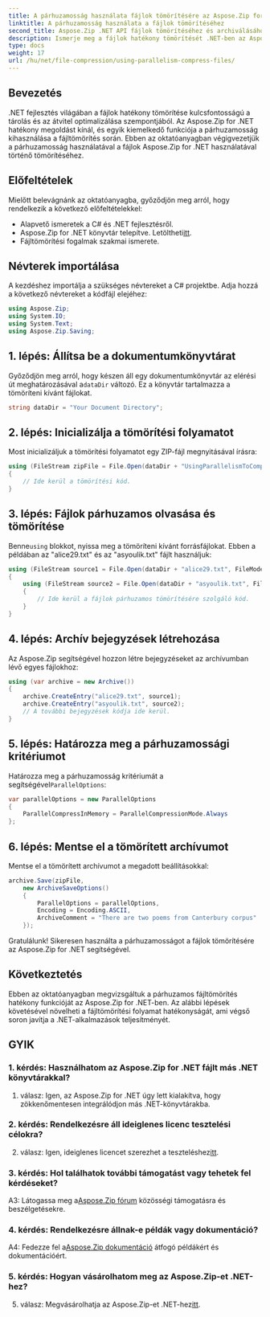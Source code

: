 ```yaml
---
title: A párhuzamosság használata fájlok tömörítésére az Aspose.Zip for .NET-ben
linktitle: A párhuzamosság használata a fájlok tömörítéséhez
second_title: Aspose.Zip .NET API fájlok tömörítéséhez és archiválásához
description: Ismerje meg a fájlok hatékony tömörítését .NET-ben az Aspose.Zip segítségével. Használja ki a párhuzamosság erejét lépésről lépésre bemutatott oktatóanyagunkkal.
type: docs
weight: 17
url: /hu/net/file-compression/using-parallelism-compress-files/
---
```

## Bevezetés

.NET fejlesztés világában a fájlok hatékony tömörítése kulcsfontosságú a tárolás és az átvitel optimalizálása szempontjából. Az Aspose.Zip for .NET hatékony megoldást kínál, és egyik kiemelkedő funkciója a párhuzamosság kihasználása a fájltömörítés során. Ebben az oktatóanyagban végigvezetjük a párhuzamosság használatával a fájlok Aspose.Zip for .NET használatával történő tömörítéséhez.

## Előfeltételek

Mielőtt belevágnánk az oktatóanyagba, győződjön meg arról, hogy rendelkezik a következő előfeltételekkel:

- Alapvető ismeretek a C# és .NET fejlesztésről.
-  Aspose.Zip for .NET könyvtár telepítve. Letöltheti[itt](https://releases.aspose.com/zip/net/).
- Fájltömörítési fogalmak szakmai ismerete.

## Névterek importálása

A kezdéshez importálja a szükséges névtereket a C# projektbe. Adja hozzá a következő névtereket a kódfájl elejéhez:

```csharp
using Aspose.Zip;
using System.IO;
using System.Text;
using Aspose.Zip.Saving;
```

## 1. lépés: Állítsa be a dokumentumkönyvtárat

 Győződjön meg arról, hogy készen áll egy dokumentumkönyvtár az elérési út meghatározásával a`dataDir` változó. Ez a könyvtár tartalmazza a tömöríteni kívánt fájlokat.

```csharp
string dataDir = "Your Document Directory";
```

## 2. lépés: Inicializálja a tömörítési folyamatot

Most inicializáljuk a tömörítési folyamatot egy ZIP-fájl megnyitásával írásra:

```csharp
using (FileStream zipFile = File.Open(dataDir + "UsingParallelismToCompressFiles_out.zip", FileMode.Create))
{
    // Ide kerül a tömörítési kód.
}
```

## 3. lépés: Fájlok párhuzamos olvasása és tömörítése

 Benne`using` blokkot, nyissa meg a tömöríteni kívánt forrásfájlokat. Ebben a példában az "alice29.txt" és az "asyoulik.txt" fájlt használjuk:

```csharp
using (FileStream source1 = File.Open(dataDir + "alice29.txt", FileMode.Open, FileAccess.Read))
{
    using (FileStream source2 = File.Open(dataDir + "asyoulik.txt", FileMode.Open, FileAccess.Read))
    {
        // Ide kerül a fájlok párhuzamos tömörítésére szolgáló kód.
    }
}
```

## 4. lépés: Archív bejegyzések létrehozása

Az Aspose.Zip segítségével hozzon létre bejegyzéseket az archívumban lévő egyes fájlokhoz:

```csharp
using (var archive = new Archive())
{
    archive.CreateEntry("alice29.txt", source1);
    archive.CreateEntry("asyoulik.txt", source2);
    // A további bejegyzések kódja ide kerül.
}
```

## 5. lépés: Határozza meg a párhuzamossági kritériumot

 Határozza meg a párhuzamosság kritériumát a segítségével`ParallelOptions`:

```csharp
var parallelOptions = new ParallelOptions
{
    ParallelCompressInMemory = ParallelCompressionMode.Always
};
```

## 6. lépés: Mentse el a tömörített archívumot

Mentse el a tömörített archívumot a megadott beállításokkal:

```csharp
archive.Save(zipFile,
    new ArchiveSaveOptions()
    {
        ParallelOptions = parallelOptions,
        Encoding = Encoding.ASCII,
        ArchiveComment = "There are two poems from Canterbury corpus"
    });
```

Gratulálunk! Sikeresen használta a párhuzamosságot a fájlok tömörítésére az Aspose.Zip for .NET segítségével.

## Következtetés

Ebben az oktatóanyagban megvizsgáltuk a párhuzamos fájltömörítés hatékony funkcióját az Aspose.Zip for .NET-ben. Az alábbi lépések követésével növelheti a fájltömörítési folyamat hatékonyságát, ami végső soron javítja a .NET-alkalmazások teljesítményét.

## GYIK

### 1. kérdés: Használhatom az Aspose.Zip for .NET fájlt más .NET könyvtárakkal?

1. válasz: Igen, az Aspose.Zip for .NET úgy lett kialakítva, hogy zökkenőmentesen integrálódjon más .NET-könyvtárakba.

### 2. kérdés: Rendelkezésre áll ideiglenes licenc tesztelési célokra?

 2. válasz: Igen, ideiglenes licencet szerezhet a teszteléshez[itt](https://purchase.aspose.com/temporary-license/).

### 3. kérdés: Hol találhatok további támogatást vagy tehetek fel kérdéseket?

 A3: Látogassa meg a[Aspose.Zip fórum](https://forum.aspose.com/c/zip/37) közösségi támogatásra és beszélgetésekre.

### 4. kérdés: Rendelkezésre állnak-e példák vagy dokumentáció?

 A4: Fedezze fel a[Aspose.Zip dokumentáció](https://reference.aspose.com/zip/net/) átfogó példákért és dokumentációért.

### 5. kérdés: Hogyan vásárolhatom meg az Aspose.Zip-et .NET-hez?

 5. válasz: Megvásárolhatja az Aspose.Zip-et .NET-hez[itt](https://purchase.aspose.com/buy).